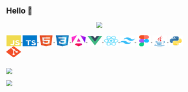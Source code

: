## Hello 👋

<div align="center">
  <a href="https://github.com/FelipeLarsen">
  <!-- Commits -->
  <!-- <img height="180em" src="https://github-readme-stats.vercel.app/api?username=FelipeLarsen&show_icons=true&theme=dracula&include_all_commits=true&count_private=true"/> -->

  <!-- Linguagens usadas -->
  <img height="270em" src="https://github-readme-stats.vercel.app/api/top-langs/?username=FelipeLarsen&layout=compact&langs_count=7&theme=dracula"/>
</div>


<!-- Tecnologias -->
<div style="display: inline_block"><br>
  <img align="center" alt="FelipeLarsen-Js" height="30" width="40" src="https://raw.githubusercontent.com/devicons/devicon/master/icons/javascript/javascript-plain.svg">

  <img align="center" alt="FelipeLarsen-Js" height="30" width="40" src="https://raw.githubusercontent.com/devicons/devicon/master/icons/typescript/typescript-original.svg">

  <img align="center" alt="FelipeLarsen-HTML" height="30" width="40" src="https://raw.githubusercontent.com/devicons/devicon/master/icons/html5/html5-original.svg">

  <img align="center" alt="FelipeLarsen-CSS" height="30" width="40" src="https://raw.githubusercontent.com/devicons/devicon/master/icons/css3/css3-original.svg">

  <img align="center" alt="FelipeLarsen-CSS" height="30" width="40" src="https://raw.githubusercontent.com/devicons/devicon/master/icons/angular/angular-original.svg">

  <img align="center" alt="FelipeLarsen-CSS" height="30" width="40" src="https://raw.githubusercontent.com/devicons/devicon/master/icons/vuejs/vuejs-original.svg">

  <img align="center" alt="FelipeLarsen-CSS" height="30" width="40" src="https://raw.githubusercontent.com/devicons/devicon/master/icons/react/react-original.svg">

  <img align="center" alt="FelipeLarsen-CSS" height="30" width="40" src="https://raw.githubusercontent.com/devicons/devicon/master/icons/tailwindcss/tailwindcss-original.svg">

  <img align="center" alt="FelipeLarsen-CSS" height="30" width="40" src="https://raw.githubusercontent.com/devicons/devicon/master/icons/figma/figma-original.svg">

  <img align="center" alt="FelipeLarsen-CSS" height="30" width="40" src="https://raw.githubusercontent.com/devicons/devicon/master/icons/java/java-original.svg">

  <img align="center" alt="FelipeLarsen-CSS" height="30" width="40" src="https://raw.githubusercontent.com/devicons/devicon/master/icons/python/python-original.svg">

  <img align="center" alt="FelipeLarsen-CSS" height="30" width="40" src="https://raw.githubusercontent.com/devicons/devicon/master/icons/git/git-original.svg">
</div>

##

<!-- Contato e Redes Sociais -->
<div> 
  <a href="https://www.linkedin.com/in/felipelarsen" target="_blank"><img src="https://img.shields.io/badge/-LinkedIn-%230077B5?style=for-the-badge&logo=linkedin&logoColor=white" target="_blank"></a>
  
  <a href="mailto:feliper.larsen@gmail.com"><img src="https://img.shields.io/badge/-Gmail-%23333?style=for-the-badge&logo=gmail&logoColor=white" target="_blank"></a>   
</div>
